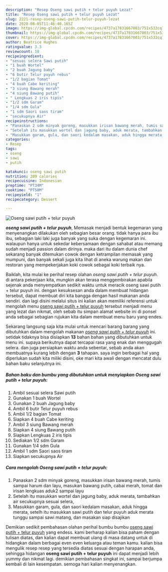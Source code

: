 ```yaml
---
description: "Resep Oseng sawi putih + telur puyuh Lezat"
title: "Resep Oseng sawi putih + telur puyuh Lezat"
slug: 2221-resep-oseng-sawi-putih-telur-puyuh-lezat
date: 2020-08-05T11:46:40.165Z
image: https://img-global.cpcdn.com/recipes/4737a17831667003/751x532cq70/oseng-sawi-putih-telur-puyuh-foto-resep-utama.jpg
thumbnail: https://img-global.cpcdn.com/recipes/4737a17831667003/751x532cq70/oseng-sawi-putih-telur-puyuh-foto-resep-utama.jpg
cover: https://img-global.cpcdn.com/recipes/4737a17831667003/751x532cq70/oseng-sawi-putih-telur-puyuh-foto-resep-utama.jpg
author: Beatrice Hughes
ratingvalue: 3.3
reviewcount: 10
recipeingredient:
- "sesuai selera Sawi putih"
- "1 buah Wortel"
- "2 buah Jagung baby"
- "6 butir Telur puyuh rebus"
- "1/2 bagian Tomat"
- "4 buah Cabe keriting"
- "3 siung Bawang merah"
- "4 siung Bawang putih"
- " Lengkuas 2 iris tipis"
- "1/2 sdm Garam"
- "1/4 sdm Gula"
- "1 sdm Saori saos tiram"
- "secukupnya Air"
recipeinstructions:
- "Panaskan 2 sdm minyak goreng, masukkan irisan bawang merah, tumis sampai harum dan layu, masukan bawang putih, cabai merah, tomat dan irisan lengkuas aduk2 sampai layu"
- "Setelah itu masukkan wortel dan jagung baby, aduk merata, tambahkan air secukupnya sesuai selera,"
- "Masukkan garam, gula, dan saori kedalam masakan, aduk hingga merata, setelh itu masukkan sawi putih dan telur puyuh aduk merata tunggu sampai sawi matang, dan masakan siap disajikan"
categories:
- Resep
tags:
- oseng
- sawi
- putih

katakunci: oseng sawi putih 
nutrition: 209 calories
recipecuisine: Indonesian
preptime: "PT34M"
cooktime: "PT50M"
recipeyield: "1"
recipecategory: Dessert

---
```



![Oseng sawi putih + telur puyuh](https://img-global.cpcdn.com/recipes/4737a17831667003/751x532cq70/oseng-sawi-putih-telur-puyuh-foto-resep-utama.jpg)

<b><i>oseng sawi putih + telur puyuh</i></b>, Memasak menjadi bentuk kegemaran yang menyenangkan dilakukan oleh sebagian besar orang. tidak hanya para ibu ibu, sebagian laki laki juga banyak yang suka dengan kegemaran ini. walaupun hanya untuk sekedar kebersamaan dengan sahabat atau memang sudah menjadi passion dalam dirinya. maka dari itu dalam dunia chef sekarang banyak ditemukan cowok dengan ketrampilan memasak yang mumpuni, dan banyak sekali juga kita lihat di aneka warung makan dan restoran yang mempekerjakan koki cowok sebagai koki terbaik nya.

Baiklah, kita mulai ke perihal resep olahan <i>oseng sawi putih + telur puyuh</i>. di antara pekerjaan kita, mungkin akan terasa menggembirakan apabila sejenak anda menyempatkan sedikit waktu untuk meracik oseng sawi putih + telur puyuh ini. dengan kesuksesan anda dalam membuat hidangan tersebut, dapat membuat diri kita bangga dengan hasil makanan anda sendiri. dan lagi disini melalui situs ini kalian akan memiliki referensi untuk mengolah menu <u>oseng sawi putih + telur puyuh</u> tersebut menjadi menu yang lezat dan nikmat, oleh sebab itu simpan alamat website ini di ponsel anda sebagai sebagian rujukan kita dalam membuat menu baru yang endes.




Sekarang langsung saja kita mulai untuk mencari barang barang yang dibutuhkan dalam mengolah makanan <u><i>oseng sawi putih + telur puyuh</i></u> ini. setidak tidaknya bisa disiapkan <b>13</b> bahan bahan yang dibutuhkan untuk menu ini. supaya berikutnya dapat tercapai rasa yang enak dan menggugah selera. dan juga persiapkan waktu anda sebentar, sebab anda akan membuatnya kurang lebih dengan <b>3</b> tahapan. saya ingin berbagai hal yang diperlukan sudah kita miliki disini, oke mari kita awali dengan mencatat dulu bahan baku selanjutnya ini.

<!--inarticleads1-->

##### Bahan baku dan bumbu yang dibutuhkan untuk menyiapkan Oseng sawi putih + telur puyuh:

1. Ambil sesuai selera Sawi putih
1. Gunakan 1 buah Wortel
1. Gunakan 2 buah Jagung baby
1. Ambil 6 butir Telur puyuh rebus
1. Ambil 1/2 bagian Tomat
1. Siapkan 4 buah Cabe keriting
1. Ambil 3 siung Bawang merah
1. Siapkan 4 siung Bawang putih
1. Siapkan  Lengkuas 2 iris tipis
1. Sediakan 1/2 sdm Garam
1. Gunakan 1/4 sdm Gula
1. Ambil 1 sdm Saori saos tiram
1. Siapkan secukupnya Air




<!--inarticleads2-->

##### Cara mengolah Oseng sawi putih + telur puyuh:

1. Panaskan 2 sdm minyak goreng, masukkan irisan bawang merah, tumis sampai harum dan layu, masukan bawang putih, cabai merah, tomat dan irisan lengkuas aduk2 sampai layu
1. Setelah itu masukkan wortel dan jagung baby, aduk merata, tambahkan air secukupnya sesuai selera,
1. Masukkan garam, gula, dan saori kedalam masakan, aduk hingga merata, setelh itu masukkan sawi putih dan telur puyuh aduk merata tunggu sampai sawi matang, dan masakan siap disajikan




Demikian sedikit pembahasan olahan perihal bumbu bumbu <u>oseng sawi putih + telur puyuh</u> yang endess. kami berharap kalian bisa paham dengan tulisan diatas, dan kalian dapat membuat ulang di masa datang untuk di hidangkan dalam berbagai even even keluarga atau teman kamu. kalian bisa mengulik resep resep yang tersedia diatas sesuai dengan harapan anda, sehingga hidangan <b>oseng sawi putih + telur puyuh</b> ini dapat menjadi lebih yummy dan nikmat lagi. demikian pembahasan singkat ini, sampai berjumpa kembali di lain kesempatan. semoga hari kalian menyenangkan.
